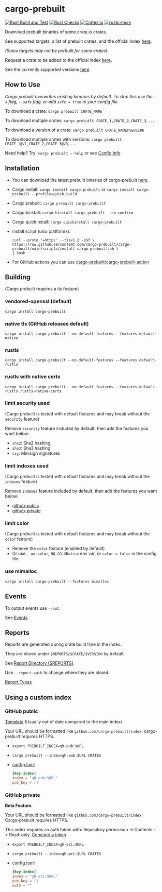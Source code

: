 # cargo-prebuilt

[![Rust Build and Test](https://github.com/cargo-prebuilt/cargo-prebuilt/actions/workflows/build.yml/badge.svg?event=push)](https://github.com/cargo-prebuilt/cargo-prebuilt/actions/workflows/build.yml)
[![Rust Checks](https://github.com/cargo-prebuilt/cargo-prebuilt/actions/workflows/checks.yml/badge.svg?event=push)](https://github.com/cargo-prebuilt/cargo-prebuilt/actions/workflows/checks.yml)
[![Crates.io](https://img.shields.io/crates/v/cargo-prebuilt)](https://crates.io/crates/cargo-prebuilt)
[![rustc-msrv](https://img.shields.io/badge/rustc-1.70%2B-blue?logo=rust)](https://www.rust-lang.org/tools/install)

Download prebuilt binaries of some crate.io crates.

See supported targets, a list of prebuilt crates,
and the official index [here](https://github.com/cargo-prebuilt/index#readme).

*(Some targets may not be prebuilt for some crates).*

Request a crate to be added to the official index [here](https://github.com/cargo-prebuilt/index/issues/new?assignees=&labels=add-crate%2C+under-consideration&template=request-crate.md&title=).

See the currently supported versions [here](docs/SUPPORTED.md)

## How to Use

*Cargo prebuilt overwrites existing binaries by default. To stop this use the
```-s``` flag, ```--safe``` flag, or add ```safe = true``` to your config file.*

To download a crate: ```cargo prebuilt CRATE_NAME```

To download multiple crates: ```cargo prebuilt CRATE_1,CRATE_2,CRATE_3,...```

To download a version of a crate: ```cargo prebuilt CRATE_NAME@VERSION```

To download multiple crates with versions: ```cargo prebuilt CRATE_1@V1,CRATE_2,CRATE_3@V3,...```

Need help? Try: ```cargo prebuilt --help``` or see [Config Info](docs/CONFIG.md)

## Installation

- You can download the latest prebuilt binaries of cargo-prebuilt
  [here](https://github.com/cargo-prebuilt/cargo-prebuilt/releases/latest).
- Cargo install: ```cargo install cargo-prebuilt``` or
  ```cargo install cargo-prebuilt --profile=quick-build```
- Cargo prebuilt: ```cargo prebuilt cargo-prebuilt```
- Cargo binstall: ```cargo binstall cargo-prebuilt --no-confirm```
- Cargo quickinstall: ```cargo quickinstall cargo-prebuilt```
- Install script (unix platforms):

  ```shell
  curl --proto '=https' --tlsv1.2 -sSf \
  https://raw.githubusercontent.com/cargo-prebuilt/cargo-prebuilt/main/scripts/install-cargo-prebuilt.sh \
  | bash
  ```
  
- For GitHub actions you can use
  [cargo-prebuilt/cargo-prebuilt-action](https://github.com/cargo-prebuilt/cargo-prebuilt-action)

## Building

(Cargo prebuilt requires a tls feature)

### vendored-openssl (default)

```cargo install cargo-prebuilt```

### native tls (GitHub releases default)

```cargo install cargo-prebuilt --no-default-features --features default-native```

### rustls

```cargo install cargo-prebuilt --no-default-features --features default-rustls```

### rustls with native certs

```cargo install cargo-prebuilt --no-default-features --features default-rustls,rustls-native-certs```

### limit security used

(Cargo prebuilt is tested with default features and may break without the
```security``` feature)

Remove ```security``` feature included by default, then add the features you
want below:

- ```sha2```: Sha2 hashing
- ```sha3```: Sha3 hashing
- ```sig```: Minisign signatures

### limit indexes used

(Cargo prebuilt is tested with default features and may break without the
```indexes``` feature)

Remove ```indexes``` feature included by default, then add the features you
want below:

- [github-public](#github-public)
- [github-private](#github-private)

[//]: # (- [gitlab-public]&#40;#gitlab-public&#41; &#40;Not supported yet&#41;)

[//]: # (- [gitlab-private]&#40;#gitlab-private&#41; &#40;Not supported yet&#41;)

[//]: # (- [forgejo-public]&#40;#forgejo-public&#41; &#40;Not supported yet&#41;)

[//]: # (- [forgejo-private]&#40;#forgejo-private&#41; &#40;Not supported yet&#41;)

[//]: # (- [gitea-public]&#40;#gitea-public&#41; &#40;Not supported yet&#41;)

[//]: # (- [gitea-private]&#40;#gitea-private&#41; &#40;Not supported yet&#41;)

[//]: # (- [custom-http-public]&#40;#custom-http-private&#41; &#40;Not supported yet&#41;)

[//]: # (- [custom-http-private]&#40;#custom-http-private&#41; &#40;Not supported yet&#41;)

### limit color

(Cargo prebuilt is tested with default features and may break without the
```color``` feature)

- Remove the ```color``` feature (enabled by default)
- Or use ```--no-color```, ```NO_COLOR=true``` env var,
  or ```color = false``` in the config file.

### use mimalloc

```cargo install cargo-prebuilt --features mimalloc```

## Events

To output events use ```--out```.

See [Events](docs/EVENTS.md).

## Reports

Reports are generated during crate build time in the index.

They are stored under ```$REPORTS/$CRATE/$VERSION``` by default.

See [Report Directory ($REPORTS)](docs/PATHS.md#reports).

Use ```--report-path``` to change where they are stored.

[Report Types](docs/REPORT_TYPES.md)

## Using a custom index

### GitHub public

[Template](https://github.com/cargo-prebuilt/gh-pub-index)
(Usually out of date compared to the main index)

Your URL should be formatted like ```github.com/cargo-prebuilt/index```.
cargo-prebuilt requires HTTPS.

- ```export PREBUILT_INDEX=gh-pub:$URL```
- ```cargo prebuilt --index=gh-pub:$URL CRATES```
- [config.toml](docs/CONFIG.md)

    ```toml
    [key.index]
    index = "gh-pub:$URL"
    pub_key = []
    ```

### GitHub private

**Beta Feature.**

Your URL should be formatted like ```github.com/cargo-prebuilt/index```.
Cargo-prebuilt requires HTTPS.

This index requires an auth token with:
Repository permission -> Contents -> Read-only.
[Generate a token](https://github.com/settings/personal-access-tokens/new)

- ```export PREBUILT_INDEX=gh-pri:$URL```
- ```cargo prebuilt --index=gh-pri:$URL CRATES```
- [config.toml](docs/CONFIG.md)

    ```toml
    [key.index]
    index = "gh-pri:$URL"
    pub_key = []
    auth = ""
    ```

